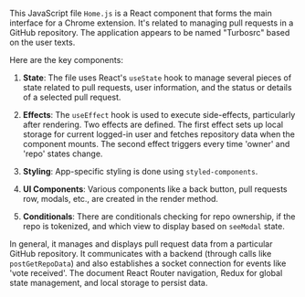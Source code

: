 This JavaScript file `Home.js` is a React component that forms the main interface for a Chrome extension. It's related to managing pull requests in a GitHub repository. The application appears to be named "Turbosrc" based on the user texts.

Here are the key components:

1. **State**: The file uses React's `useState` hook to manage several pieces of state related to pull requests, user information, and the status or details of a selected pull request.

2. **Effects**: The `useEffect` hook is used to execute side-effects, particularly after rendering. Two effects are defined. The first effect sets up local storage for current logged-in user and fetches repository data when the component mounts. The second effect triggers every time 'owner' and 'repo' states change.

3. **Styling**: App-specific styling is done using `styled-components`.

4. **UI Components**: Various components like a back button, pull requests row, modals, etc., are created in the render method.

5. **Conditionals**: There are conditionals checking for repo ownership, if the repo is tokenized, and which view to display based on `seeModal` state.

In general, it manages and displays pull request data from a particular GitHub repository. It communicates with a backend (through calls like `postGetRepoData`) and also establishes a socket connection for events like 'vote received'. The document React Router navigation, Redux for global state management, and local storage to persist data.